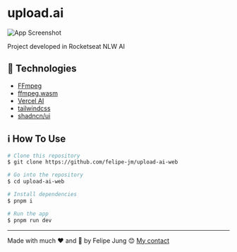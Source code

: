 # upload.ai

![App Screenshot](https://res.cloudinary.com/dqcqifjms/image/upload/v1694654975/upload-ai_p7a8xh.png)

Project developed in Rocketseat NLW AI

## :rocket: Technologies

- [FFmpeg](https://ffmpeg.org/)
- [ffmpeg.wasm](https://ffmpegwasm.netlify.app/)
- [Vercel AI](https://sdk.vercel.ai/docs)
- [tailwindcss](https://tailwindcss.com/)
- [shadncn/ui](https://ui.shadcn.com/)

## :information_source: How To Use

```bash
# Clone this repository
$ git clone https://github.com/felipe-jm/upload-ai-web

# Go into the repository
$ cd upload-ai-web

# Install dependencies
$ pnpm i

# Run the app
$ pnpm run dev
```

---

Made with much :heart: and :muscle: by Felipe Jung :blush: <a href="https://www.linkedin.com/in/felipe-jung/">My contact</a>
